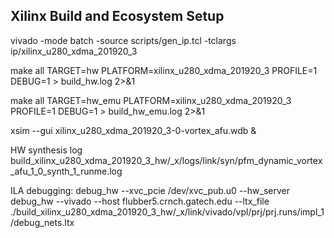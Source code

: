 ## Xilinx Build and Ecosystem Setup

vivado -mode batch -source scripts/gen_ip.tcl -tclargs ip/xilinx_u280_xdma_201920_3

make all TARGET=hw PLATFORM=xilinx_u280_xdma_201920_3 PROFILE=1 DEBUG=1 > build_hw.log 2>&1

make all TARGET=hw_emu PLATFORM=xilinx_u280_xdma_201920_3 PROFILE=1 DEBUG=1 > build_hw_emu.log 2>&1

xsim --gui xilinx_u280_xdma_201920_3-0-vortex_afu.wdb &

HW synthesis log
build_xilinx_u280_xdma_201920_3_hw/_x/logs/link/syn/pfm_dynamic_vortex_afu_1_0_synth_1_runme.log

ILA debugging:
debug_hw --xvc_pcie /dev/xvc_pub.u0 --hw_server
debug_hw --vivado --host flubber5.crnch.gatech.edu --ltx_file ./build_xilinx_u280_xdma_201920_3_hw/_x/link/vivado/vpl/prj/prj.runs/impl_1/debug_nets.ltx